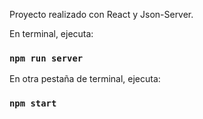 Proyecto realizado con React y Json-Server.

En terminal, ejecuta:
### `npm run server`
En otra pestaña de terminal, ejecuta:
### `npm start`

